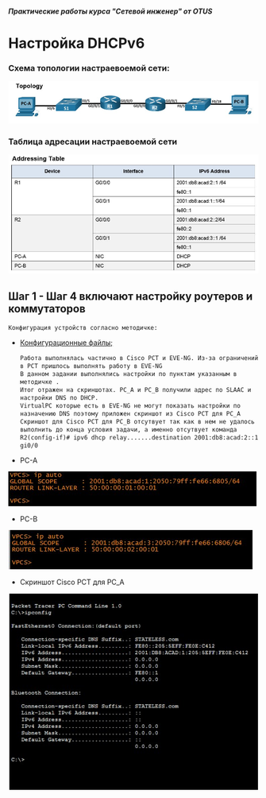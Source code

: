 ##### Практические работы курса "Сетевой инженер" от OTUS
#  Настройка DHCPv6
###  Схема топологии настраевоемой сети:
![](Topology_6.png)
###  Таблица адресации настраевоемой сети
![](address_table_6.png)

## Шаг 1 - Шаг 4 включают настройку роутеров и коммутаторов 
    Конфигурация устройств согласно методичке:
- [Конфигурационные файлы;](config/)

      Работа выполнялась частично в Cisco PCT и EVE-NG. Из-за ограничений в PCT пришлось выполнять работу в EVE-NG
      В данном задании выполнялись настройки по пунктам указанным в методичке .
      Итог отражен на скриншотах. PC_A и PC_B получили адрес по SLAAC и настройки DNS по DHCP. 
      VirtualPC которые есть в EVE-NG не могут показать настройки по назначению DNS поэтому приложен скриншот из Cisco PCT для PC_A
      Скриншот для Cisco PCT для PC_B отсутвует так как в нем не удалось выполнить до конца условия задачи, а именно отсутвует команда R2(config-if)# ipv6 dhcp relay.......destination 2001:db8:acad:2::1 gi0/0

* PC-A

![](PC_A.png)

* PC-B

![](PC_B.png)

* Скриншот Cisco PCT для PC_A

![](CPT_A.png)


